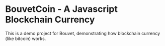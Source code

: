 # BouvetCoin - A Javascript Blockchain Currency

This is a demo project for Bouvet, demonstrating how blockchain currency (like bitcoin) works.